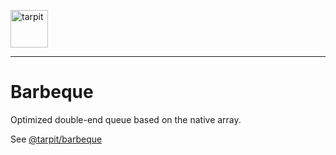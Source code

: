 <p>
    <a href="https://www.tarpit.cc">
        <img src="https://www.tarpit.cc/assets/tarpit.svg" alt="tarpit" height="60">
    </a>
</p>

---

# Barbeque

Optimized double-end queue based on the native array.

See [@tarpit/barbeque](https://www.tarpit.cc/apis/barbeque)
